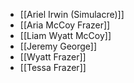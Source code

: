 * [[Ariel Irwin (Simulacre)]]
* [[Aria McCoy Frazer]]
* [[Liam Wyatt McCoy]]
* [[Jeremy George]]
* [[Wyatt Frazer]]
* [[Tessa Frazer]]